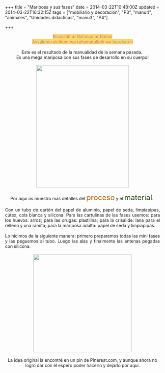 +++
title = "Mariposa y sus fases"
date = 2014-03-22T10:48:00Z
updated = 2014-03-22T16:32:15Z
tags = ["mobiliario y decoración", "P3", "manu4", "animales", "Unidades didacticas", "manu3", "P4"]

+++

<div dir="ltr" style="text-align: left;" trbidi="on"><div style="text-align: center;"><span style="background-color: #ffd966; color: #c27ba0;">Bismillah ar Rahman ar Rahim</span></div><div style="text-align: center;"><span style="background-color: #ffd966; color: #c27ba0;">Assalamu aleikum wa rahamatullahi wa barakatuh</span></div><div style="text-align: center;"><br /></div><div style="text-align: center;">Este es el resultado de la manualidad de la semana pasada.&nbsp;</div><div style="text-align: center;">Es una mega mariposa con sus fases de desarrollo en su cuerpo!</div><br /><div class="separator" style="clear: both; text-align: center;"><a href="http://lh6.ggpht.com/-_DKATm-pI9o/UywP6LZtC4I/AAAAAAAAGpw/FiX8t-tYhQU/s1600/2014-03-14-11-01-59_deco.jpg" imageanchor="1" style="margin-left: 1em; margin-right: 1em;"><img border="0" src="http://lh6.ggpht.com/-_DKATm-pI9o/UywP6LZtC4I/AAAAAAAAGpw/FiX8t-tYhQU/s640/2014-03-14-11-01-59_deco.jpg" height="400" width="300" /></a></div><div class="separator" style="clear: both; text-align: center;"><br /></div><div class="separator" style="clear: both; text-align: center;">Por aquí os muestro más detalles del&nbsp;<span style="color: #b45f06; font-size: x-large;">proceso</span>&nbsp;y el&nbsp;<span style="color: #274e13; font-size: x-large;">material</span>.&nbsp;</div><div class="separator" style="clear: both; text-align: justify;"><br /></div><div class="separator" style="clear: both; text-align: justify;">Con un tubo de cartón del papel de aluminio, papel de seda, limpiapipas, cútex, cola blanca y silicona. Para las cartulinas de las fases usemos: para los huevos: arroz; para las orugas: plastilina; para la crisalide: lana para el relleno y una ramita; para la mariposa adulta: papel de seda y limpiapipas.</div><div class="separator" style="clear: both; text-align: center;"><br /></div><div class="separator" style="clear: both; text-align: justify;">Lo hicimos de la siguiente manera: primero preparemos todas las mini fases y las peguemos al tubo. Luego las alas y finalmente las antenas pegadas con silicona.</div><div class="separator" style="clear: both; text-align: justify;"><br /></div><div class="separator" style="clear: both; text-align: center;"><a href="http://lh4.ggpht.com/-yDqM0hCGpIk/UywQDrb9dPI/AAAAAAAAGp4/jRIe4xfiwBc/s1600/PhotoGrid_1395051601408.png" imageanchor="1" style="margin-left: 1em; margin-right: 1em;"><img border="0" src="http://lh4.ggpht.com/-yDqM0hCGpIk/UywQDrb9dPI/AAAAAAAAGp4/jRIe4xfiwBc/s640/PhotoGrid_1395051601408.png" height="320" width="320" /></a></div><div class="separator" style="clear: both; text-align: center;"><br /></div><div class="separator" style="clear: both; text-align: center;">La idea original la encontré en un pin de Pinerest.com, y aunque ahora no logro dar con él espero poder hacerlo y dejarlo por aquí.</div></div>
